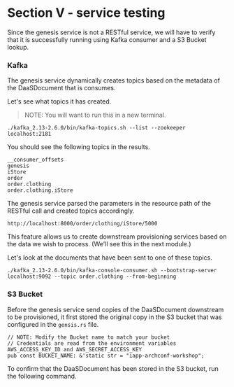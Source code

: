 # Section V - service testing

Since the genesis service is not a RESTful service, we will have to verify that it is successfully running using Kafka consumer and a S3 Bucket lookup.

### Kafka

The genesis service dynamically creates topics based on the metadata of the DaaSDocument that is consumes.

Let's see what topics it has created.

> NOTE: You will want to run this in a new terminal.

```text
./kafka_2.13-2.6.0/bin/kafka-topics.sh --list --zookeeper localhost:2181
```

You should see the following topics in the results.

```text
__consumer_offsets
genesis
iStore
order
order.clothing
order.clothing.iStore
```

The genesis service parsed the parameters in the resource path of the RESTful call and created topics accordingly.

`http://localhost:8000/order/clothing/iStore/5000`

This feature allows us to create downstream provisioning services based on the data we wish to process. \(We'll see this in the next module.\)

Let's look at the documents that have been sent to one of these topics.

```text
./kafka_2.13-2.6.0/bin/kafka-console-consumer.sh --bootstrap-server localhost:9092 --topic order.clothing --from-beginning
```

### S3 Bucket

Before the genesis service send copies of the DaaSDocument downstream to be provisioned, it first stored the original copy in the S3 bucket that was configured in the `gensis.rs` file.

```text
// NOTE: Modify the Bucket name to match your bucket
// Credentials are read from the environment variables AWS_ACCESS_KEY_ID and AWS_SECRET_ACCESS_KEY
pub const BUCKET_NAME: &'static str = "iapp-archconf-workshop";
```

To confirm that the DaaSDocument has been stored in the S3 bucket, run the following command.

```text

```


